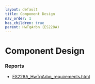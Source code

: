 ```yaml
---
layout: default
title: Component Design
nav_order: 1
has_children: true
parent: HwTqArbn (ES228A)
---
```

# Component Design
### Reports

- [ES228A_HwTqArbn_requirements.html](Reports/ES228A_HwTqArbn_requirements.html)

